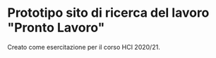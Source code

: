 # Prototipo sito di ricerca del lavoro "Pronto Lavoro"

Creato come esercitazione per il corso HCI 2020/21.
